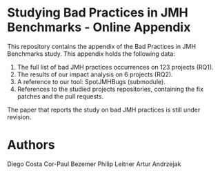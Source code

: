 # Studying Bad Practices in JMH Benchmarks - Online Appendix


This repository contains the appendix of the Bad Practices in JMH Benchmarks study. 
This appendix holds the following data:
1. The full list of bad JMH practices occurrences on 123 projects (RQ1).
2. The results of our impact analysis on 6 projects (RQ2). 
3. A reference to our tool: SpotJMHBugs (submodule).
4. References to the studied projects repositories, containing the fix patches and the pull requests.

The paper that reports the study on bad JMH practices is still under revision.

# Authors

Diego Costa
Cor-Paul Bezemer
Philip Leitner
Artur Andrzejak


